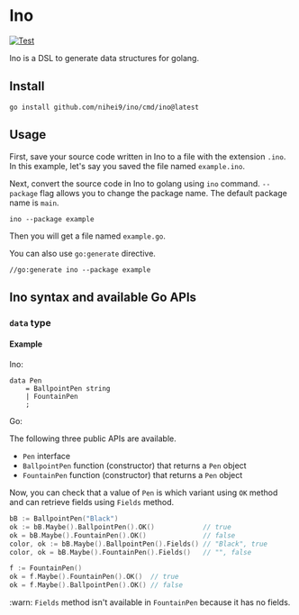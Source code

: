 # Ino

[![Test](https://github.com/nihei9/ino/actions/workflows/test.yml/badge.svg)](https://github.com/nihei9/ino/actions/workflows/test.yml)

Ino is a DSL to generate data structures for golang.

## Install

```
go install github.com/nihei9/ino/cmd/ino@latest
```

## Usage

First, save your source code written in Ino to a file with the extension `.ino`. In this example, let's say you saved the file named `example.ino`.

Next, convert the source code in Ino to golang using `ino` command. `--package` flag allows you to change the package name. The default package name is `main`.

```
ino --package example
```

Then you will get a file named `example.go`.

You can also use `go:generate` directive.

```
//go:generate ino --package example
```

## Ino syntax and available Go APIs

### `data` type

#### Example

Ino:

```
data Pen
    = BallpointPen string
    | FountainPen
    ;
```

Go:

The following three public APIs are available.

* `Pen` interface
* `BallpointPen` function (constructor) that returns a `Pen` object
* `FountainPen` function (constructor) that returns a `Pen` object

Now, you can check that a value of `Pen` is which variant using `OK` method and can retrieve fields using `Fields` method.

```go
bB := BallpointPen("Black")
ok := bB.Maybe().BallpointPen().OK()            // true
ok = bB.Maybe().FountainPen().OK()              // false
color, ok := bB.Maybe().BallpointPen().Fields() // "Black", true
color, ok = bB.Maybe().FountainPen().Fields()   // "", false

f := FountainPen()
ok = f.Maybe().FountainPen().OK()  // true
ok = f.Maybe().BallpointPen().OK() // false
```

:warn: `Fields` method isn't available in `FountainPen` because it has no fields.
